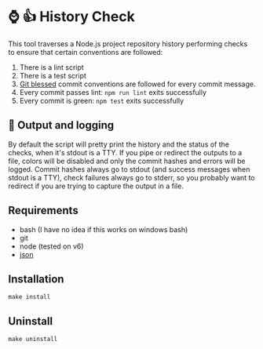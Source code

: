 # :watch: :thumbsup: History Check

This tool traverses a Node.js project repository history performing checks to
ensure that certain conventions are followed:

1. There is a lint script
2. There is a test script
3. [Git blessed](http://chris.beams.io/posts/git-commit/) commit conventions
are followed for every commit message.
4. Every commit passes lint: `npm run lint` exits successfully
5. Every commit is green: `npm test` exits successfully

## :scroll: Output and logging

By default the script will pretty print the history and the status of the
checks, when it's stdout is a TTY.  If you pipe or redirect the outputs to
a file, colors will be disabled and only the commit hashes and errors will 
be logged. Commit hashes always go to stdout (and success messages when stdout
is a TTY), check failures always go to stderr, so you probably want to redirect
if you are trying to capture the output in a file.

## Requirements

* bash (I have no idea if this works on windows bash)
* git
* node (tested on v6)
* [json](http://trentm.com/json/)

##  Installation

```
make install
```

## Uninstall

```
make uninstall
```
